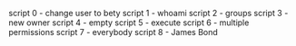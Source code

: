 script 0 - change user to bety
script 1 -  whoami
script 2 - groups
script 3 - new owner
script 4 - empty
script 5 - execute
script 6 - multiple permissions
script 7 - everybody
script 8 - James Bond
